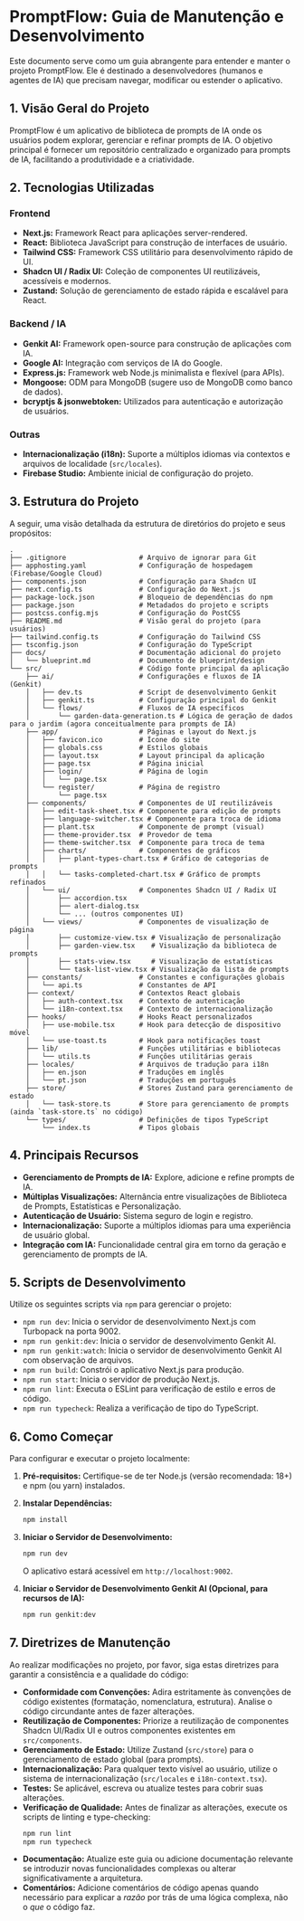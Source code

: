 # PromptFlow: Guia de Manutenção e Desenvolvimento

Este documento serve como um guia abrangente para entender e manter o projeto PromptFlow. Ele é destinado a desenvolvedores (humanos e agentes de IA) que precisam navegar, modificar ou estender o aplicativo.

## 1. Visão Geral do Projeto

PromptFlow é um aplicativo de biblioteca de prompts de IA onde os usuários podem explorar, gerenciar e refinar prompts de IA. O objetivo principal é fornecer um repositório centralizado e organizado para prompts de IA, facilitando a produtividade e a criatividade.

## 2. Tecnologias Utilizadas

### Frontend
*   **Next.js:** Framework React para aplicações server-rendered.
*   **React:** Biblioteca JavaScript para construção de interfaces de usuário.
*   **Tailwind CSS:** Framework CSS utilitário para desenvolvimento rápido de UI.
*   **Shadcn UI / Radix UI:** Coleção de componentes UI reutilizáveis, acessíveis e modernos.
*   **Zustand:** Solução de gerenciamento de estado rápida e escalável para React.

### Backend / IA
*   **Genkit AI:** Framework open-source para construção de aplicações com IA.
*   **Google AI:** Integração com serviços de IA do Google.
*   **Express.js:** Framework web Node.js minimalista e flexível (para APIs).
*   **Mongoose:** ODM para MongoDB (sugere uso de MongoDB como banco de dados).
*   **bcryptjs & jsonwebtoken:** Utilizados para autenticação e autorização de usuários.

### Outras
*   **Internacionalização (i18n):** Suporte a múltiplos idiomas via contextos e arquivos de localidade (`src/locales`).
*   **Firebase Studio:** Ambiente inicial de configuração do projeto.

## 3. Estrutura do Projeto

A seguir, uma visão detalhada da estrutura de diretórios do projeto e seus propósitos:

```
.
├── .gitignore                  # Arquivo de ignorar para Git
├── apphosting.yaml             # Configuração de hospedagem (Firebase/Google Cloud)
├── components.json             # Configuração para Shadcn UI
├── next.config.ts              # Configuração do Next.js
├── package-lock.json           # Bloqueio de dependências do npm
├── package.json                # Metadados do projeto e scripts
├── postcss.config.mjs          # Configuração do PostCSS
├── README.md                   # Visão geral do projeto (para usuários)
├── tailwind.config.ts          # Configuração do Tailwind CSS
├── tsconfig.json               # Configuração do TypeScript
├── docs/                       # Documentação adicional do projeto
│   └── blueprint.md            # Documento de blueprint/design
└── src/                        # Código fonte principal da aplicação
    ├── ai/                     # Configurações e fluxos de IA (Genkit)
    │   ├── dev.ts              # Script de desenvolvimento Genkit
    │   ├── genkit.ts           # Configuração principal do Genkit
    │   └── flows/              # Fluxos de IA específicos
    │       └── garden-data-generation.ts # Lógica de geração de dados para o jardim (agora conceitualmente para prompts de IA)
    ├── app/                    # Páginas e layout do Next.js
    │   ├── favicon.ico         # Ícone do site
    │   ├── globals.css         # Estilos globais
    │   ├── layout.tsx          # Layout principal da aplicação
    │   ├── page.tsx            # Página inicial
    │   ├── login/              # Página de login
    │   │   └── page.tsx
    │   └── register/           # Página de registro
    │       └── page.tsx
    ├── components/             # Componentes de UI reutilizáveis
    │   ├── edit-task-sheet.tsx # Componente para edição de prompts
    │   ├── language-switcher.tsx # Componente para troca de idioma
    │   ├── plant.tsx           # Componente de prompt (visual)
    │   ├── theme-provider.tsx  # Provedor de tema
    │   ├── theme-switcher.tsx  # Componente para troca de tema
    │   ├── charts/             # Componentes de gráficos
    │   │   ├── plant-types-chart.tsx # Gráfico de categorias de prompts
    │   │   └── tasks-completed-chart.tsx # Gráfico de prompts refinados
    │   └── ui/                 # Componentes Shadcn UI / Radix UI
    │       ├── accordion.tsx
    │       ├── alert-dialog.tsx
    │       └── ... (outros componentes UI)
    │   └── views/              # Componentes de visualização de página
    │       ├── customize-view.tsx # Visualização de personalização
    │       ├── garden-view.tsx    # Visualização da biblioteca de prompts
    │       ├── stats-view.tsx     # Visualização de estatísticas
    │       └── task-list-view.tsx # Visualização da lista de prompts
    ├── constants/              # Constantes e configurações globais
    │   └── api.ts              # Constantes de API
    ├── context/                # Contextos React globais
    │   ├── auth-context.tsx    # Contexto de autenticação
    │   └── i18n-context.tsx    # Contexto de internacionalização
    ├── hooks/                  # Hooks React personalizados
    │   ├── use-mobile.tsx      # Hook para detecção de dispositivo móvel
    │   └── use-toast.ts        # Hook para notificações toast
    ├── lib/                    # Funções utilitárias e bibliotecas
    │   └── utils.ts            # Funções utilitárias gerais
    ├── locales/                # Arquivos de tradução para i18n
    │   ├── en.json             # Traduções em inglês
    │   └── pt.json             # Traduções em português
    ├── store/                  # Stores Zustand para gerenciamento de estado
    │   └── task-store.ts       # Store para gerenciamento de prompts (ainda `task-store.ts` no código)
    └── types/                  # Definições de tipos TypeScript
        └── index.ts            # Tipos globais

```

## 4. Principais Recursos

*   **Gerenciamento de Prompts de IA:** Explore, adicione e refine prompts de IA.
*   **Múltiplas Visualizações:** Alternância entre visualizações de Biblioteca de Prompts, Estatísticas e Personalização.
*   **Autenticação de Usuário:** Sistema seguro de login e registro.
*   **Internacionalização:** Suporte a múltiplos idiomas para uma experiência de usuário global.
*   **Integração com IA:** Funcionalidade central gira em torno da geração e gerenciamento de prompts de IA.

## 5. Scripts de Desenvolvimento

Utilize os seguintes scripts via `npm` para gerenciar o projeto:

*   `npm run dev`: Inicia o servidor de desenvolvimento Next.js com Turbopack na porta 9002.
*   `npm run genkit:dev`: Inicia o servidor de desenvolvimento Genkit AI.
*   `npm run genkit:watch`: Inicia o servidor de desenvolvimento Genkit AI com observação de arquivos.
*   `npm run build`: Constrói o aplicativo Next.js para produção.
*   `npm run start`: Inicia o servidor de produção Next.js.
*   `npm run lint`: Executa o ESLint para verificação de estilo e erros de código.
*   `npm run typecheck`: Realiza a verificação de tipo do TypeScript.

## 6. Como Começar

Para configurar e executar o projeto localmente:

1.  **Pré-requisitos:** Certifique-se de ter Node.js (versão recomendada: 18+) e npm (ou yarn) instalados.
2.  **Instalar Dependências:**
    ```bash
    npm install
    ```
3.  **Iniciar o Servidor de Desenvolvimento:**
    ```bash
    npm run dev
    ```
    O aplicativo estará acessível em `http://localhost:9002`.

4.  **Iniciar o Servidor de Desenvolvimento Genkit AI (Opcional, para recursos de IA):**
    ```bash
    npm run genkit:dev
    ```

## 7. Diretrizes de Manutenção

Ao realizar modificações no projeto, por favor, siga estas diretrizes para garantir a consistência e a qualidade do código:

*   **Conformidade com Convenções:** Adira estritamente às convenções de código existentes (formatação, nomenclatura, estrutura). Analise o código circundante antes de fazer alterações.
*   **Reutilização de Componentes:** Priorize a reutilização de componentes Shadcn UI/Radix UI e outros componentes existentes em `src/components`.
*   **Gerenciamento de Estado:** Utilize Zustand (`src/store`) para o gerenciamento de estado global (para prompts).
*   **Internacionalização:** Para qualquer texto visível ao usuário, utilize o sistema de internacionalização (`src/locales` e `i18n-context.tsx`).
*   **Testes:** Se aplicável, escreva ou atualize testes para cobrir suas alterações.
*   **Verificação de Qualidade:** Antes de finalizar as alterações, execute os scripts de linting e type-checking:
    ```bash
    npm run lint
    npm run typecheck
    ```
*   **Documentação:** Atualize este guia ou adicione documentação relevante se introduzir novas funcionalidades complexas ou alterar significativamente a arquitetura.
*   **Comentários:** Adicione comentários de código apenas quando necessário para explicar a *razão* por trás de uma lógica complexa, não o *que* o código faz.